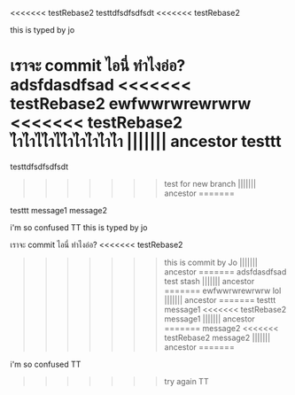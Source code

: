 <<<<<<< testRebase2
testtdfsdfsdfsdt
<<<<<<< testRebase2

this is typed by jo

เราจะ commit ไอนี่ ทำไงอ่อ?
adsfdasdfsad
<<<<<<< testRebase2
ewfwwrwrewrwrw
<<<<<<< testRebase2
ไำไำไไำไไำไำไำไำไำ
||||||| ancestor
testtt
=======
testtdfsdfsdfsdt
>>>>>>> test for new branch
||||||| ancestor
=======

testtt
message1
message2

i'm so confused TT
this is typed by jo

เราจะ commit ไอนี่ ทำไงอ่อ?
<<<<<<< testRebase2
>>>>>>> this is commit by Jo
||||||| ancestor
=======
adsfdasdfsad
>>>>>>> test stash
||||||| ancestor
=======
ewfwwrwrewrwrw
>>>>>>> lol
||||||| ancestor
=======
testtt
message1
<<<<<<< testRebase2
>>>>>>> message1
||||||| ancestor
=======
message2
<<<<<<< testRebase2
>>>>>>> message2
||||||| ancestor
=======

i'm so confused TT
>>>>>>> try again TT
